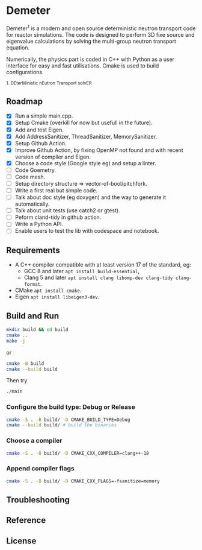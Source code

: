 # Demeter

Demeter<sup>1</sup> is a modern and open source deterministic neutron transport code for reactor simulations. The code is designed to perform 3D fixe source and eigenvalue calculations by solving the multi-group neutron transport equation.

Numerically, the physics part is coded in C++ with Python as a user interface for easy and fast utilisations. Cmake is used to build configurations.

<sub>1. DEterMinistic nEutron Transport solvER</sub>

## Roadmap

- [x] Run a simple main.cpp.
- [x] Setup Cmake (overkill for now but usefull in the future).
- [x] Add and test Eigen.
- [x] Add AddressSanitizer, ThreadSanitizer, MemorySanitizer.
- [x] Setup Github Action.
- [x] Improve Github Action, by fixing OpenMP not found and with recent version of compiler and Eigen.
- [x] Choose a code style (Google style eg) and setup a linter.
- [ ] Code Goemetry.
- [ ] Code mesh.
- [ ] Setup directory structure => vector-of-bool/pitchfork.
- [ ] Write a first real but simple code.
- [ ] Talk about doc style (eg doxygen) and the way to generate it automatically.
- [ ] Talk about unit tests (use catch2 or gtest).
- [ ] Peform cland-tidy in github action.
- [ ] Write a Python API.
- [ ] Enable users to test the lib with codespace and notebook.

## Requirements

- A C++ compiler compatible with at least version 17 of the standard, eg:
  - GCC 8 and later `apt install build-essential`,
  - Clang 5 and later `apt install clang libomp-dev clang-tidy clang-format`.
- CMake `apt install cmake`.
- Eigen `apt install libeigen3-dev`.

## Build and Run

```bash
mkdir build && cd build
cmake ..
make -j
```

or

```bash
cmake -B build
cmake --build build
```

Then try

```bash
./main
```

### Configure the build type: Debug or Release

```bash
cmake -S . -B build/ -D CMAKE_BUILD_TYPE=Debug
cmake --build build/ # build the binaries
```

### Choose a compiler

```bash
cmake -S . -B build/ -D CMAKE_CXX_COMPILER=clang++-18
```

### Append compiler flags

```bash
cmake -S . -B build/ -D CMAKE_CXX_FLAGS=-fsanitize=memory
```

## Troubleshooting

## Reference

## License
